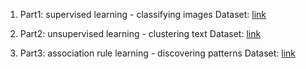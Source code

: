 1. Part1: supervised learning - classifying images
Dataset: <a href="https://scikit-learn.org/stable/modules/generated/sklearn.datasets.load_digits.html">link</a>

2. Part2: unsupervised learning - clustering text
Dataset: <a href="https://www.kaggle.com/datasets/lakshmi25npathi/imdb-dataset-of-50k-movie-reviews/data">link</a>

3. Part3: association rule learning - discovering patterns
Dataset: <a href="https://www.kaggle.com/datasets/heeraldedhia/groceries-dataset">link</a>
